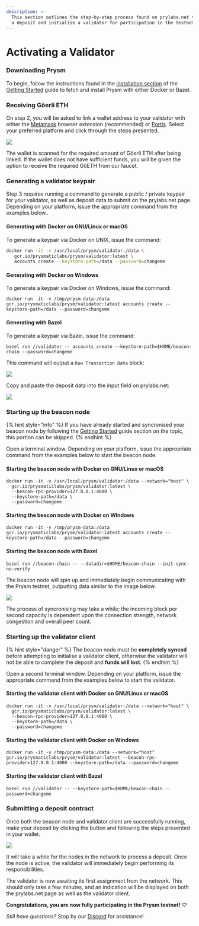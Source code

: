```yaml
---
description: >-
  This section outlines the step-by-step process found on prylabs.net to submit
  a deposit and initialise a validator for participation in the testnet.
---
```


# Activating a Validator

### Downloading Prysm

To begin, follow the instructions found in the [installation section](./#installing-prysm) of the [Getting Started](./) guide to fetch and install Prysm with either Docker or Bazel.

### Receiving Göerli ETH

On step 2, you will be asked to link a wallet address to your validator with either the [Metamask](https://metamask.io/) browser extension \(recommended\) or [Portis](https://portis.io). Select your preferred platform and click through the steps presented.

![](.gitbook/assets/2%20%281%29.png)

The wallet is scanned for the required amount of Göerli ETH after being linked. If the wallet does not have sufficient funds, you will be given the option to receive the required GöETH from our faucet.

### Generating a validator keypair

Step 3 requires running a command to generate a public / private keypair for your validator, as well as deposit data to submit on the prylabs.net page. Depending on your platform, issue the appropriate command from the examples below..

#### Generating with Docker on GNU/Linux or macOS

To generate a keypair via Docker on UNIX, issue the command:

```bash
docker run -it -v /usr/local/prysm/validator:/data \
   gcr.io/prysmaticlabs/prysm/validator:latest \
   accounts create --keystore-path=/data --password=changeme
```

#### Generating with Docker on Windows

To generate a keypair via Docker on Windows, issue the command:

```text
docker run -it -v /tmp/prysm-data:/data gcr.io/prysmaticlabs/prysm/validator:latest accounts create --keystore-path=/data --password=changeme
```

#### Generating with Bazel

To generate a keypair via Bazel, issue the command:

```text
bazel run //validator -- accounts create --keystore-path=$HOME/beacon-chain --password=changeme
```

This command will output a `Raw Transaction Data` block:

![](https://blobscdn.gitbook.com/v0/b/gitbook-28427.appspot.com/o/assets%2F-LRNnKRqTm4z1mzdDqDF%2F-LuJpxGKxOpat8TfDxPP%2F-Lua3OVmMOefnzXXvdGq%2F4.png?alt=media&token=96459a93-055c-4bf1-a0af-07a900d7b47f)

Copy and paste the deposit data into the input field on prylabs.net:

![](.gitbook/assets/77.png)

### Starting up the beacon node

{% hint style="info" %}
If you have already started and syncronised your beacon node by following the [Getting Started](./#connecting-to-the-testnet-running-a-beacon-node) guide section on the topic, this portion can be skipped.
{% endhint %}

Open a terminal window. Depending on your platform, issue the appropriate command from the examples below to start the beacon node.

#### Starting the beacon node with Docker on GNU/Linux or macOS

```text
docker run -it -v /usr/local/prysm/validator:/data --network="host" \
  gcr.io/prysmaticlabs/prysm/validator:latest \
  --beacon-rpc-provider=127.0.0.1:4000 \
  --keystore-path=/data \
  --password=changeme
```

#### Starting the beacon node with Docker on WIndows

```text
docker run -it -v /tmp/prysm-data:/data gcr.io/prysmaticlabs/prysm/validator:latest accounts create --keystore-path=/data --password=changeme
```

#### Starting the beacon node with Bazel

```text
bazel run //beacon-chain -- --datadir=$HOME/beacon-chain --init-sync-no-verify
```

The beacon node will spin up and immediately begin communicating with the Prysm testnet, outputting data similar to the image below.

![](.gitbook/assets/9.png)

The process of syncronising may take a while; the incoming block per second capacity is dependent upon the connection strength, network congestion and overall peer count. 

### Starting up the validator client

{% hint style="danger" %}
The beacon node must be **completely synced** before attempting to initialise a validator client, otherwise the validator will not be able to complete the deposit and **funds will lost**.
{% endhint %}

Open a second terminal window. Depending on your platform, issue the appropriate command from the examples below to start the validator.

#### Starting the validator client with Docker on GNU/Linux or macOS

```text
docker run -it -v /usr/local/prysm/validator:/data --network="host" \
  gcr.io/prysmaticlabs/prysm/validator:latest \
  --beacon-rpc-provider=127.0.0.1:4000 \
  --keystore-path=/data \
  --password=changeme
```

#### Starting the validator client with Docker on Windows

```text
docker run -it -v /tmp/prysm-data:/data --network="host" gcr.io/prysmaticlabs/prysm/validator:latest --beacon-rpc-provider=127.0.0.1:4000 --keystore-path=/data --password=changeme
```

#### Starting the validator client with Bazel

```text
bazel run //validator -- --keystore-path=$HOME/beacon-chain --password=changeme
```

### Submitting a deposit contract

Once both the beacon node and validator client are successfully running, make your deposit by clicking the button and following the steps presented in your wallet.

![](.gitbook/assets/5.png)

It will take a while for the nodes in the network to process a deposit. Once the node is active, the validator will immediately begin performing its responsibilities.

The validator is now awaiting its first assignment from the network. This should only take a few minutes, and an indication will be displayed on both the prylabs.net page as well as the validator client.

**Congratulations, you are now fully participating in the Prysm testnet!** ♡

_Still have questions?_ Stop by our [Discord](https://discord.gg/KSA7rPr) for assistance!

